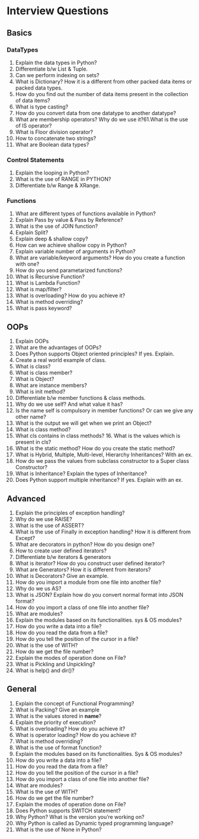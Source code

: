 # Interview Questions

## Basics

### DataTypes

1. Explain the data types in Python?
2. Differentiate b/w List & Tuple.
3. Can we perform indexing on sets?
4. What is Dictionary? How it is a different from other packed data items or packed data types.
5. How do you find out the number of data items present in the collection of data items?
6. What is type casting?
7. How do you convert data from one datatype to another datatype?
8. What are membership operators? Why do we use it?61.What is the use of IS operator?
9. What is Floor division operator?
10. How to concatenate two strings?
11. What are Boolean data types?

### Control Statements

1. Explain the looping in Python?
2. What is the use of RANGE in PYTHON?
3. Differentiate b/w Range & XRange.

### Functions

1. What are different types of functions available in Python?
2. Explain Pass by value & Pass by Reference?
3. What is the use of JOIN function?
4. Explain Split?
5. Explain deep & shallow copy?
6. How can we achieve shallow copy in Python?
7. Explain variable number of arguments in Python?
8. What are variable/keyword arguments? How do you create a function with one?
9. How do you send parametarized functions?
10. What is Recursive Function?
11. What is Lambda Function?
12. What is map/filter?
13. What is overloading? How do you achieve it?
14. What is method overriding?
15. What is pass keyword?

## OOPs

1. Explain OOPs
2. What are the advantages of OOPs?
3. Does Python supports Object oriented principles? If yes. Explain.
4. Create a real world example of class.
5. What is class?
6. What is class member?
7. What is Object?
8. What are instance members?
9. What is init method?
10. Differentiate b/w member functions & class methods.
11. Why do we use self? And what value it has?
12. Is the name self is compulsory in member functions? Or can we give any other name?
13. What is the output we will get when we print an Object?
14. What is class method?
15. What cls contains in class methods? 16. What is the values which is present in cls?
16. What is the static method? How do you create the static method?
17. What is Hybrid, Multiple, Multi-level, Hierarchy Inheritances? With an ex.
18. How do we pass the values from subclass constructor to a Super class Constructor?
19. What is Inheritance? Explain the types of Inheritance?
20. Does Python support multiple inheritance? If yes. Explain with an ex.

## Advanced

1. Explain the principles of exception handling?
2. Why do we use RAISE?
3. What is the use of ASSERT?
4. What is the use of Finally in exception handling? How it is different from Except?
5. What are decorators in python? How do you design one?
6. How to create user defined iterators?
7. Differentiate b/w iterators & generators
8. What is iterator? How do you construct user defined iterator?
9. What are Generators? How it is different from iterators?
10. What is Decorators? Give an example.
11. How do you import a module from one file into another file?
12. Why do we us AS?
13. What is JSON? Explain how do you convert normal format into JSON format?
14. How do you import a class of one file into another file?
15. What are modules?
16. Explain the modules based on its functionalities. sys & OS modules?
17. How do you write a data into a file?
18. How do you read the data from a file?
19. How do you tell the position of the cursor in a file?
20. What is the use of WITH?
21. How do we get the file number?
22. Explain the modes of operation done on File?
23. What is Pickling and Unpickling?
24. What is help() and dir()?

## General

1. Explain the concept of Functional Programming?
2. What is Packing? Give an example
3. What is the values stored in **name**?
4. Explain the priority of execution?
5. What is overloading? How do you achieve it?
6. What is operator loading? How do you achieve it?
7. What is method overriding?
8. What is the use of format function?
9. Explain the modules based on its functionalities. Sys & OS modules?
10. How do you write a data into a file?
11. How do you read the data from a file?
12. How do you tell the position of the cursor in a file?
13. How do you import a class of one file into another file?
14. What are modules?
15. What is the use of WITH?
16. How do we get the file number?
17. Explain the modes of operation done on File?
18. Does Python supports SWITCH statement?
19. Why Python? What is the version you’re working on?
20. Why Python is called as Dynamic typed programming language?
21. What is the use of None in Python?
